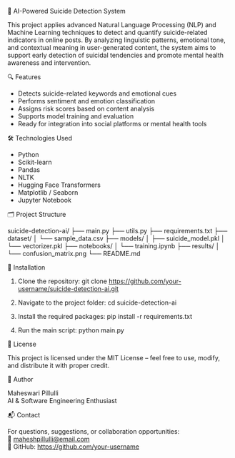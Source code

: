 🧠 AI-Powered Suicide Detection System

This project applies advanced Natural Language Processing (NLP) and Machine Learning techniques to detect and quantify suicide-related indicators in online posts. By analyzing linguistic patterns, emotional tone, and contextual meaning in user-generated content, the system aims to support early detection of suicidal tendencies and promote mental health awareness and intervention.

🔍 Features

- Detects suicide-related keywords and emotional cues
- Performs sentiment and emotion classification
- Assigns risk scores based on content analysis
- Supports model training and evaluation
- Ready for integration into social platforms or mental health tools

🛠️ Technologies Used

- Python
- Scikit-learn
- Pandas
- NLTK
- Hugging Face Transformers
- Matplotlib / Seaborn
- Jupyter Notebook

🗂️ Project Structure

suicide-detection-ai/
├── main.py
├── utils.py
├── requirements.txt
├── dataset/
│   └── sample_data.csv
├── models/
│   ├── suicide_model.pkl
│   └── vectorizer.pkl
├── notebooks/
│   └── training.ipynb
├── results/
│   └── confusion_matrix.png
└── README.md

🚀 Installation

1. Clone the repository:
git clone https://github.com/your-username/suicide-detection-ai.git

2. Navigate to the project folder:
cd suicide-detection-ai

3. Install the required packages:
pip install -r requirements.txt

4. Run the main script:
python main.py

📄 License

This project is licensed under the MIT License – feel free to use, modify, and distribute it with proper credit.

👤 Author

Maheswari Pillulli  
AI & Software Engineering Enthusiast

📬 Contact

For questions, suggestions, or collaboration opportunities:  
📧 maheshpillulli@email.com  
🔗 GitHub: https://github.com/your-username

